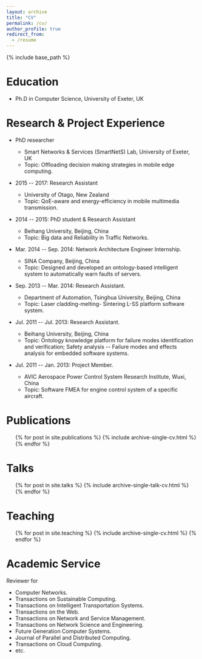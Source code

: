 ```yaml
---
layout: archive
title: "CV"
permalink: /cv/
author_profile: true
redirect_from:
  - /resume
---
```


{% include base_path %}

Education
======
* Ph.D in Computer Science, University of Exeter, UK

Research & Project Experience
======
* PhD researcher
  * Smart Networks & Services (SmartNetS) Lab, University of Exeter, UK
  * Topic: Offloading decision making strategies in mobile edge computing.

* 2015 -- 2017: Research Assistant
  * University of Otago, New Zealand
  * Topic: QoE-aware and energy-efficiency in mobile multimedia transmission.

* 2014 -- 2015: PhD student & Research Assistant
  * Beihang University, Beijing, China
  * Topic: Big data and Reliability in Traffic Networks. 

* Mar. 2014 -- Sep. 2014: Network Architecture Engineer Internship.
  * SINA Company, Beijing, China
  * Topic: Designed and developed an ontology-based intelligent system to automatically warn faults of servers.
 
* Sep. 2013 -- Mar. 2014: Research Assistant.
  * Department of Automation, Tsinghua University, Beijing, China
  * Topic: Laser cladding-melting- Sintering L-SS platform software system.

* Jul. 2011 -- Jul. 2013: Research Assistant.
  * Beihang University, Beijing, China
  * Topic: Ontology knowledge platform for failure modes identification and verification; Safety analysis --  Failure modes and effects analysis for embedded software systems.

* Jul. 2011 -- Jan. 2013: Project Member.
  * AVIC Aerospace Power Control System Research Institute, Wuxi, China
  * Topic: Software FMEA for engine control system of a specific aircraft.
  

  
<!--Skills
======
* Skill 1
* Skill 2
  * Sub-skill 2.1
  * Sub-skill 2.2
  * Sub-skill 2.3
* Skill 3-->

Publications
======
  <ul>{% for post in site.publications %}
    {% include archive-single-cv.html %}
  {% endfor %}</ul>
  
Talks
======
  <ul>{% for post in site.talks %}
    {% include archive-single-talk-cv.html %}
  {% endfor %}</ul>
  
Teaching
======
  <ul>{% for post in site.teaching %}
    {% include archive-single-cv.html %}
  {% endfor %}</ul>
  
Academic Service
======
Reviewer for
* Computer Networks.
* Transactions on Sustainable Computing.
* Transactions on Intelligent Transportation Systems. 
* Transactions on the Web.
* Transactions on Network and Service Management. 
* Transactions on Network Science and Engineering. 
* Future Generation Computer Systems.
* Journal of Parallel and Distributed Computing. 
* Transactions on Cloud Computing.
* etc.

